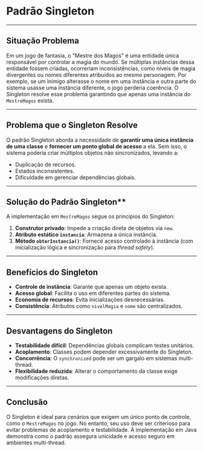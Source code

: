 # Padrão Singleton

---

## Situação Problema  
Em um jogo de fantasia, o "Mestre dos Magos" é uma entidade única responsável por controlar a magia do mundo. Se múltiplas instâncias dessa entidade fossem criadas, ocorreriam inconsistências, como níveis de magia divergentes ou nomes diferentes atribuídos ao mesmo personagem. Por exemplo, se um inimigo alterasse o nome em uma instância e outra parte do sistema usasse uma instância diferente, o jogo perderia coerência. O Singleton resolve esse problema garantindo que apenas uma instância do `MestreMagos` exista.

---

## Problema que o Singleton Resolve  
O padrão Singleton aborda a necessidade de **garantir uma única instância de uma classe** e **fornecer um ponto global de acesso** a ela. Sem isso, o sistema poderia criar múltiplos objetos não sincronizados, levando a:  
- Duplicação de recursos.  
- Estados inconsistentes.  
- Dificuldade em gerenciar dependências globais.

---

## Solução do Padrão Singleton**  
A implementação em `MestreMagos` segue os princípios do Singleton:  
1. **Construtor privado**: Impede a criação direta de objetos via `new`.  
2. **Atributo estático `instancia`**: Armazena a única instância.  
3. **Método `obterInstancia()`**: Fornece acesso controlado à instância (com inicialização lógica e sincronização para *thread safety*).  

---

## Benefícios do Singleton  
- **Controle de instância**: Garante que apenas um objeto exista.  
- **Acesso global**: Facilita o uso em diferentes partes do sistema.  
- **Economia de recursos**: Evita inicializações desnecessárias.  
- **Consistência**: Atributos como `nivelMagia` e `nome` são centralizados.

---

## Desvantagens do Singleton  
- **Testabilidade difícil**: Dependências globais complicam testes unitários.  
- **Acoplamento**: Classes podem depender excessivamente do Singleton.  
- **Concorrência**: O `synchronized` pode ser um gargalo em sistemas multi-thread.  
- **Flexibilidade reduzida**: Alterar o comportamento da classe exige modificações diretas.

---

## Conclusão
O Singleton é ideal para cenários que exigem um único ponto de controle, como o `MestreMagos` no jogo. No entanto, seu uso deve ser criterioso para evitar problemas de acoplamento e testabilidade. A implementação em Java demonstra como o padrão assegura unicidade e acesso seguro em ambientes multi-thread.